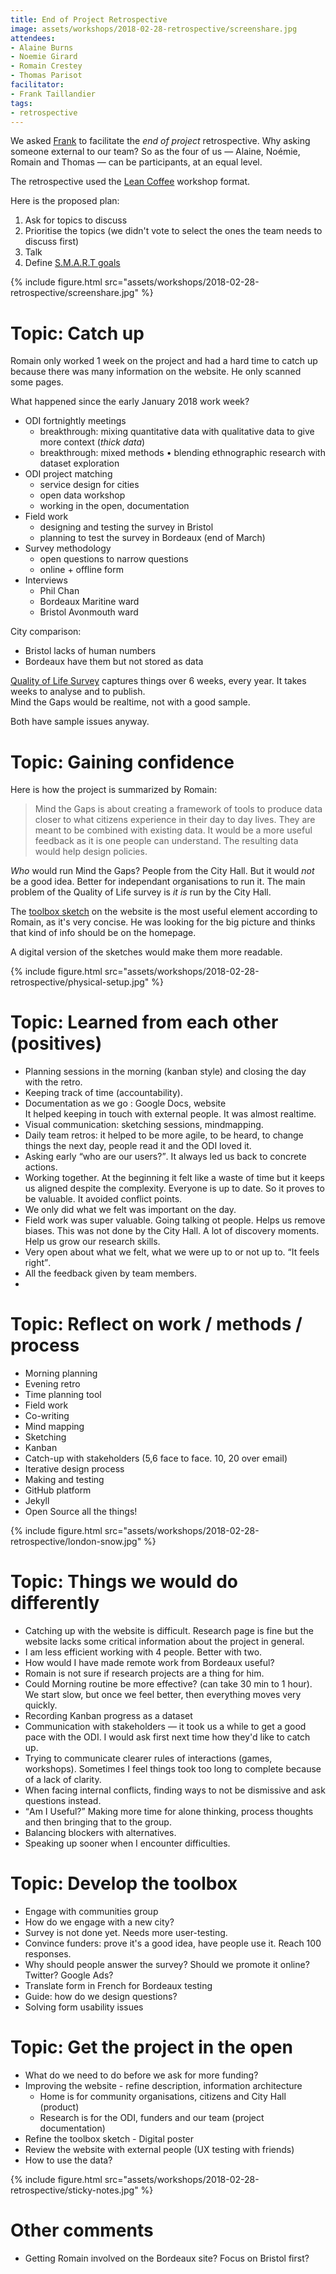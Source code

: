 ```yaml
---
title: End of Project Retrospective
image: assets/workshops/2018-02-28-retrospective/screenshare.jpg
attendees:
- Alaine Burns
- Noemie Girard
- Romain Crestey
- Thomas Parisot
facilitator:
- Frank Taillandier
tags:
- retrospective
---
```


We asked [Frank](https://frank.taillandier.me/a-propos/) to facilitate the _end of project_ retrospective.
Why asking someone external to our team?
So as the four of us — Alaine, Noémie, Romain and Thomas — can be participants, at an equal level.

The retrospective used the [Lean Coffee](https://plans-for-retrospectives.com/en/?id=51) workshop format.

Here is the proposed plan:

1. Ask for topics to discuss
2. Prioritise the topics (we didn't vote to select the ones the team needs to discuss first)
3. Talk
4. Define [S.M.A.R.T goals](https://plans-for-retrospectives.com/en/?id=13)

{% include figure.html src="assets/workshops/2018-02-28-retrospective/screenshare.jpg" %}

# Topic: Catch up

Romain only worked 1 week on the project and had a hard time to catch up because there was many information on the website. He only scanned some pages.

What happened since the early January 2018 work week?

* ODI fortnightly meetings
  * breakthrough: mixing quantitative data with qualitative data to give more context (_thick data_)
  * breakthrough: mixed methods • blending ethnographic research with dataset exploration
* ODI project matching
  * service design for cities
  * open data workshop
  * working in the open, documentation
* Field work
  * designing and testing the survey in Bristol
  * planning to test the survey in Bordeaux (end of March)
* Survey methodology
  * open questions to narrow questions
  * online + offline form
* Interviews
  * Phil Chan
  * Bordeaux Maritine ward
  * Bristol Avonmouth ward

City comparison:

- Bristol lacks of human numbers
- Bordeaux have them but not stored as data

[Quality of Life Survey][] captures things over 6 weeks, every year. It takes weeks to analyse and to publish.<br>
Mind the Gaps would be realtime, not with a good sample.

Both have sample issues anyway.

[Quality of Life Survey]: https://www.bristol.gov.uk/statistics-census-information/the-quality-of-life-in-bristol


# Topic: Gaining confidence

Here is how the project is summarized by Romain:

> Mind the Gaps is about creating a framework of tools to produce data closer to what citizens experience in their day to day lives. They are meant to be combined with existing data. It would be a more useful feedback as it is one people can understand. The resulting data would help design policies.

_Who_ would run Mind the Gaps? People from the City Hall. But it would _not_ be a good idea. Better for independant organisations to run it. The main problem of the Quality of Life survey is _it is_ run by the City Hall.

The [toolbox sketch](/toolbox/) on the website is the most useful element according to Romain, as it's very concise.
He was looking for the big picture and thinks that kind of info should be on the homepage.

A digital version of the sketches would make them more readable.


{% include figure.html src="assets/workshops/2018-02-28-retrospective/physical-setup.jpg" %}

# Topic: Learned from each other (positives)

- Planning sessions in the morning (kanban style) and closing the day with the retro.
- Keeping track of time (accountability).
- Documentation as we go : Google Docs, website<br>
It helped keeping in touch with external people. It was almost realtime.
- Visual communication: sketching sessions, mindmapping.
- Daily team retros: it helped to be more agile, to be heard, to change things the next day, people read it and the ODI loved it.
- Asking early <q>who are our users?</q>. It always led us back to concrete actions.
- Working together. At the beginning it felt like a waste of time but it keeps us aligned despite the complexity. Everyone is up to date. So it proves to be valuable. It avoided conflict points.
- We only did what we felt was important on the day.
- Field work was super valuable. Going talking ot people. Helps us remove biases. This was not done by the City Hall. A lot of discovery moments. Help us grow our research skills.
- Very open about what we felt, what we were up to or not up to. <q>It feels right</q>.
- All the feedback given by team members.
-

# Topic: Reflect on work / methods / process

- Morning planning
- Evening retro
- Time planning tool
- Field work
- Co-writing
- Mind mapping
- Sketching
- Kanban
- Catch-up with stakeholders (5,6 face to face. 10, 20 over email)
- Iterative design process
- Making and testing
- GitHub platform
- Jekyll
- Open Source all the things!

{% include figure.html src="assets/workshops/2018-02-28-retrospective/london-snow.jpg" %}


# Topic: Things we would do differently

- Catching up with the website is difficult. Research page is fine but the website lacks some critical information about the project in general.
- I am less efficient working with 4 people. Better with two.
- How would I have made remote work from Bordeaux useful?
- Romain is not sure if research projects are a thing for him.
- Could Morning routine be more effective? (can take 30 min to 1 hour). We start slow, but once we feel better, then everything moves very quickly.
- Recording Kanban progress as a dataset
- Communication with stakeholders — it took us a while to get a good pace with the ODI. I would ask first next time how they'd like to catch up.
- Trying to communicate clearer rules of interactions (games, workshops). Sometimes I feel things took too long to complete because of a lack of clarity.
- When facing internal conflicts, finding ways to not be dismissive and ask questions instead.
- <q>Am I Useful?</q> Making more time for alone thinking, process thoughts and then bringing that to the group.
- Balancing blockers with alternatives.
- Speaking up sooner when I encounter difficulties.


# Topic: Develop the toolbox

- Engage with communities group
- How do we engage with a new city?
- Survey is not done yet. Needs more user-testing.
- Convince funders: prove it's a good idea, have people use it. Reach 100 responses.
- Why should people answer the survey? Should we promote it online? Twitter? Google Ads?
- Translate form in French for Bordeaux testing
- Guide: how do we design questions?
- Solving form usability issues

# Topic: Get the project in the open

- What do we need to do before we ask for more funding?
- Improving the website - refine description, information architecture
  - Home is for community organisations, citizens and City Hall (product)
  - Research is for the ODI, funders and our team (project documentation)
- Refine the toolbox sketch - Digital poster
- Review the website with external people (UX testing with friends)
- How to use the data?


{% include figure.html src="assets/workshops/2018-02-28-retrospective/sticky-notes.jpg" %}

# Other comments

* Getting Romain involved on the Bordeaux site? Focus on Bristol first?
